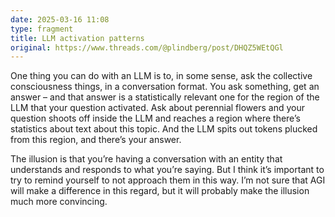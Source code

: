 ```yaml
---
date: 2025-03-16 11:08
type: fragment
title: LLM activation patterns
original: https://www.threads.com/@plindberg/post/DHQZ5WEtQGl
---
```

One thing you can do with an LLM is to, in some sense, ask the collective consciousness things, in a conversation format. You ask something, get an answer – and that answer is a statistically relevant one for the region of the LLM that your question activated. Ask about perennial flowers and your question shoots off inside the LLM and reaches a region where there’s statistics about text about this topic. And the LLM spits out tokens plucked from this region, and there’s your answer.

The illusion is that you’re having a conversation with an entity that understands and responds to what you’re saying. But I think it’s important to try to remind yourself to not approach them in this way. I’m not sure that AGI will make a difference in this regard, but it will probably make the illusion much more convincing.

